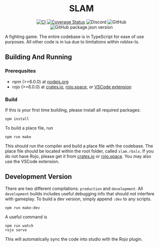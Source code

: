 <div align="center">

# SLAM
[![CI](https://github.com/rwilliaise/slam/actions/workflows/ci.yml/badge.svg)](https://github.com/rwilliaise/slam/actions/workflows/ci.yml)
[![Coverage Status](https://coveralls.io/repos/github/rwilliaise/slam/badge.svg?branch=master)](https://coveralls.io/github/rwilliaise/slam?branch=master)
![Discord](https://img.shields.io/discord/839895703379247114)
![GitHub](https://img.shields.io/github/license/rwilliaise/slam)
![GitHub package.json version](https://img.shields.io/github/package-json/v/rwilliaise/slam)
</div>

A fighting game. The entire codebase is in TypeScript for ease of use purposes. All other code is in lua due to limitations within roblox-ts.

## Building And Running

### Prerequsites

- npm (>=6.0.0) at [nodejs.org](https://nodejs.org)
- rojo (>=6.0.0) at [crates.io](https://crates.io/crates/rojo), [rojo.space](https://rojo.space), or [VSCode extension](https://marketplace.visualstudio.com/items?itemName=evaera.vscode-rojo)

### Build

If this is your first time building, please install all required packages:

```
npm install
```

To build a place file, run

```
npm run make
```

This should run the compiler and build a place file with the codebase. The place file should be located within the root folder, called `slam.rbxlx`.
If you do not have Rojo, please get it from [crates.io](https://crates.io/crates/rojo) or [rojo.space](https://rojo.space). You may also use the VSCode extension.

## Development Version

There are two different compilations: `production` and `development`. All `development` builds includes useful debugging info that should not interfere with gameplay.
To build a dev version, simply append `:dev` to any scripts.

```
npm run make:dev
```

A useful command is

```
npm run watch
rojo serve 
```

This will automatically sync the code into studio with the Rojo plugin.
